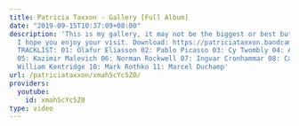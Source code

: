 ```yaml
---
title: Patricia Taxxon - Gallery [Full Album]
date: "2019-09-15T10:37:09+08:00"
description: 'This is my gallery, it may not be the biggest or best but it''s mine.
  I hope you enjoy your visit. Download: https://patriciataxxon.bandcamp.com/album/gallery
  TRACKLIST: 01: Olafur Eliasson 02: Pablo Picasso 03: Cy Twombly 04: Agnes Martin
  05: Kazimir Malevich 06: Norman Rockwell 07: Ingvar Cronhammar 08: Carl Andre 09:
  William Kentridge 10: Mark Rothko 11: Marcel Duchamp'
url: /patriciataxxon/xmah5cYc5Z0/
providers:
  youtube:
    id: xmah5cYc5Z0
type: video
---
```

